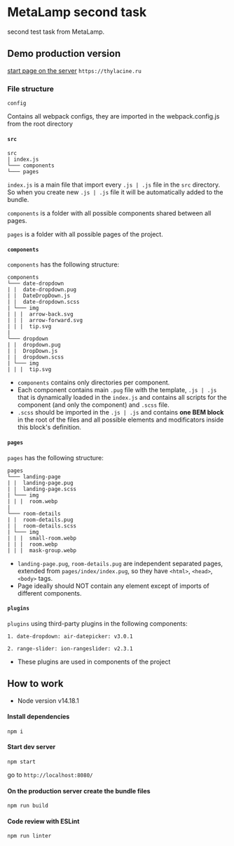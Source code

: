 # MetaLamp second task
second test task from MetaLamp.


## Demo production version
[start page on the server](https://thylacine.ru) `https://thylacine.ru`

### File structure
```
config
```
Contains all webpack configs, they are imported in the webpack.config.js from the root directory

#### `src`
```
src
| index.js
└─── components
└─── pages

```
`index.js` is a main file that import every `.js | .js` file in the `src` directory. So when you create new `.js | .js` file it will be automatically added to the bundle.

`components` is a folder with all possible components shared between all pages.

`pages` is a folder with all possible pages of the project.


#### `components`
`components` has the following structure:
```
components
└─── date-dropdown
| |  date-dropdown.pug
| |  DateDropDown.js
| |  date-dropdown.scss
| └─── img
| | |  arrow-back.svg
| | |  arrow-forward.svg
| | |  tip.svg
|
└─── dropdown
| |  dropdown.pug
| |  DropDown.js
| |  dropdown.scss
| └─── img
| | |  tip.svg
```
* `components` contains only directories per component. 
* Each component contains main `.pug` file with the template, `.js | .js` that is dynamically loaded in the `index.js` and contains all scripts for the component (and only the component) and `.scss` file.
* `.scss` should be imported in the `.js | .js` and contains **one BEM block** in the root of the files and all possible elements and modificators inside this block's definition.



#### `pages`
`pages` has the following structure:

```
pages
└─── landing-page
| |  landing-page.pug
| |  landing-page.scss
| └─── img
| | |  room.webp
|
└─── room-details
| |  room-details.pug
| |  room-details.scss
| └─── img
| | |  small-room.webp
| | |  room.webp
| | |  mask-group.webp
```

* `landing-page.pug`, `room-details.pug` are independent separated pages, extended from `pages/index/index.pug`, so they have `<html>`, `<head>`, `<body>` tags. 
* Page ideally should NOT contain any element except of imports of different components. 


#### `plugins`
`plugins` using third-party plugins in the following components:
```
1. date-dropdown: air-datepicker: v3.0.1

2. range-slider: ion-rangeslider: v2.3.1
```

* These plugins are used in components of the project


## How to work

* Node version v14.18.1

#### Install dependencies
```commandline
npm i
```

#### Start dev server
```commandline
npm start
```
go to `http://localhost:8080/`


#### On the production server create the bundle files
```commandline
npm run build
```

#### Code review with ESLint
```commandline
npm run linter
```